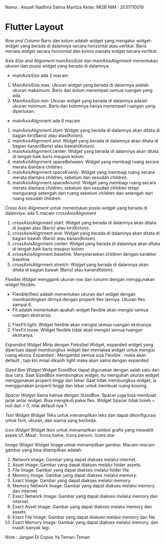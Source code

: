 Nama : Aisyah Nadhira Salma Maritza
Kelas: MI2B
NIM  : 2031710010

# Flutter Layout

*Row and Column*
Baris dan kolom adalah widget yang mengatur widget-widget yang berada di dalamnya secara horizontal atau vertikal. Baris menata widget secara horizontal dan kolom menata widget secara vertikal.

*Axis Size and Alignment*
mainAxisSize dan mainAxisAlignment menentukan ukuran dan posisi widget yang berada di dalamnya. 

- mainAxisSize ada 2 macam
1. MainAxisSize.max: Ukuran widget yang berada di dalamnya adalah ukuran maksimum. Baris dan kolom menempati semua ruangan yang ada.
2. MainAxisSize.min: Ukuran widget yang berada di dalamnya adalah ukuran minimum. Baris dan kolomnya hanya menempati ruangan yang diperlukan.

- mainAxisAlignment ada 6 macam
1. mainAxisAlignment.start: Widget yang berada di dalamnya akan ditata di bagian kiri(Baris) atau atas(Kolom).
2. mainAxisAlignment.end: Widget yang berada di dalamnya akan ditata di bagian kanan(Baris) atau bawah(Kolom).
3. mainAxisAlignment.center: Widget yang berada di dalamnya akan ditata di tengah baik baris maupun kolom
4. mainAxisAlignment.spaceBetween: Widget yang membagi ruang secara merata diantara children.
5. mainAxisAlignment.spaceEvenly: Widget yang membagi ruang secara merata diantara children, sebelum dan sesudah children.
6. mainAxisAlignment.spaceAround: Widget yang membagi ruang secara merata diantara children, sebelum dan sesudah children tetapi mengurangi setengah dari ruang sebelum children dan setengah dari ruang sesudah children.

*Cross Axis Alignment*
untuk menentukan posisi widget yang berada di dalamnya.
ada 5 macam crossAxisAlignment
1. crossAxisAlignment.start: Widget yang berada di dalamnya akan ditata di bagian atas (Baris) atau kiri(Kolom).
2. crossAxisAlignment.end: Widget yang berada di dalamnya akan ditata di bagian bawah (Baris) atau kanan(Kolom).
3. crossAxisAlignment.center: Widget yang berada di dalamnya akan ditata di tengah baik baris maupun kolom
4. crossAxisAlignment.baseline: Menyelaraskan children dengan karakter baseline.
5. crossAxisAlignment.stretch: Widget yang berada di dalamnya akan ditata di bagian bawah (Baris) atau kanan(Kolom).

*Flexible Widget*
mengganti ukuran row dan column dengan menggunakan widget flexible.
- Flexible(flex) adalah menentukan ukuran dari widget dengan membandingkan dirinya dengan properti flex lainnya. Ukuran flex sampai 6.
- Fit adalah menentukan apakah widget flexible akan mengisi semua ruangan ekstranya.
1. FlexFit.tight: Widget flexible akan mengisi semua ruangan ekstranya.
2. FlexFit.loose: Widget flexible tidak akan mengisi semua ruangan ekstranya.

*Expanded Widget*
Mirip dengan Fleksibel Widget, expanded widget yang diperluas dapat membungkus widget dan memaksa widget untuk mengisi ruang ekstra.
Expanded : Mengambil semua sisa
Flexible : maka akan default , tapi klo misal dikasih tight maka akan sama dengan expanded

*Sized Box Widget*
Widget SizedBox dapat digunakan dengan salah satu dari dua cara. Saat SizedBox membungkus widget, itu mengubah ukuran widget menggunakan properti tinggi dan lebar. Saat tidak membungkus widget, ia menggunakan properti tinggi dan lebar untuk membuat ruang kosong.

*Spacer Widget*
Sama halnya dengan SizedBox, Spacer juga bisa membuat jarak antar widget. Bisa mengikuti pakai flex. Widget Spacer tidak boleh = null dan > 0, nilai default nya 1

*Text Widget*
Widget Teks untuk menampilkan teks dan dapat dikonfigurasi untuk font, ukuran, dan warna yang berbeda.

*Icon Widget*
Widget Ikon untuk menampilkan simbol grafis yang mewakili aspek UI.
Misal : Icons.home, Icons.person, Icons.star

*Image Widget*
Widget Image untuk menampilkan gambar.
Macam-macam gambar yang bisa ditampilkan adalah:
1. Network Image: Gambar yang dapat diakses melalui internet.
2. Asset Image: Gambar yang dapat diakses melalui folder assets.
3. File Image: Gambar yang dapat diakses melalui folder file.
4. Memory Image: Gambar yang dapat diakses melalui memory.
5. Exact Image: Gambar yang dapat diakses melalui memory.
6. Memory Network Image: Gambar yang dapat diakses melalui memory dan internet.
7. Exact Network Image: Gambar yang dapat diakses melalui memory dan internet.
8. Exact Asset Image: Gambar yang dapat diakses melalui memory dan assets.
9. Exact File Image: Gambar yang dapat diakses melalui memory dan file.
10. Exact Memory Image: Gambar yang dapat diakses melalui memory.
dan masih banyak lagi.

Note : Jangan Di Copas Ya Teman-Teman
